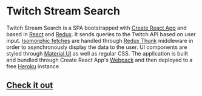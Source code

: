 # Twitch Stream Search
Twitch Stream Search is a SPA bootstrapped with [Create React App](https://github.com/facebookincubator/create-react-app) and based in [React](https://github.com/facebook/react) and [Redux](https://github.com/reactjs/redux). It sends queries to the Twitch API based on user input. [Isomorphic fetches](https://github.com/matthew-andrews/isomorphic-fetch) are handled through [Redux Thunk](https://github.com/matthew-andrews/isomorphic-fetch) middleware in order to asynchronously display the data to the user. UI components are styled through [Material UI](https://github.com/callemall/material-ui) as well as regular CSS. The application is built and bundled through Create React App's [Webpack](https://github.com/webpack/webpack) and then deployed to a free [Heroku](https://www.heroku.com/) instance.

## [Check it out](http://twitch-stream-search.herokuapp.com)
